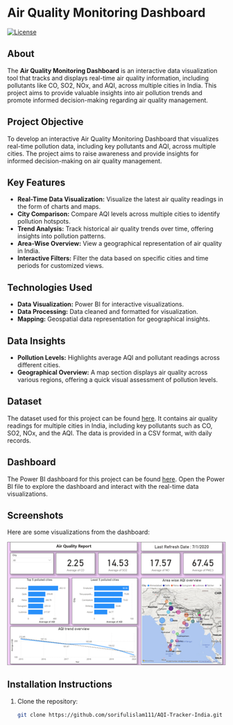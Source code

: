 # Air Quality Monitoring Dashboard

[![License](https://img.shields.io/badge/License-MIT-blue.svg)](LICENSE)

## About
The **Air Quality Monitoring Dashboard** is an interactive data visualization tool that tracks and displays real-time air quality information, including pollutants like CO, SO2, NOx, and AQI, across multiple cities in India. This project aims to provide valuable insights into air pollution trends and promote informed decision-making regarding air quality management.

## Project Objective

To develop an interactive Air Quality Monitoring Dashboard that visualizes real-time pollution data, including key pollutants and AQI, across multiple cities. The project aims to raise awareness and provide insights for informed decision-making on air quality management.

## Key Features
- **Real-Time Data Visualization:** Visualize the latest air quality readings in the form of charts and maps.
- **City Comparison:** Compare AQI levels across multiple cities to identify pollution hotspots.
- **Trend Analysis:** Track historical air quality trends over time, offering insights into pollution patterns.
- **Area-Wise Overview:** View a geographical representation of air quality in India.
- **Interactive Filters:** Filter the data based on specific cities and time periods for customized views.

## Technologies Used
- **Data Visualization:** Power BI for interactive visualizations.
- **Data Processing:** Data cleaned and formatted for visualization.
- **Mapping:** Geospatial data representation for geographical insights.

## Data Insights
- **Pollution Levels:** Highlights average AQI and pollutant readings across different cities.
- **Geographical Overview:** A map section displays air quality across various regions, offering a quick visual assessment of pollution levels.

## Dataset
The dataset used for this project can be found [here](https://github.com/sorifulislam111/AQI-Tracker-India/blob/main/City_AQI_Data_India.csv). It contains air quality readings for multiple cities in India, including key pollutants such as CO, SO2, NOx, and the AQI. The data is provided in a CSV format, with daily records.

## Dashboard
The Power BI dashboard for this project can be found [here](https://github.com/sorifulislam111/AQI-Tracker-India/blob/main/AQI-Tracker.pbix). Open the Power BI file to explore the dashboard and interact with the real-time data visualizations.

## Screenshots
Here are some visualizations from the dashboard:

![Dashboard Screenshot](https://github.com/sorifulislam111/AQI-Tracker-India/blob/main/Dashboard%20Picture.png)

## Installation Instructions
1. Clone the repository:
   ```bash
   git clone https://github.com/sorifulislam111/AQI-Tracker-India.git
